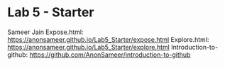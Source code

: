 # Lab 5 - Starter
Sameer Jain
Expose.html: https://anonsameer.github.io/Lab5_Starter/expose.html
Explore.html: https://anonsameer.github.io/Lab5_Starter/explore.html
Introduction-to-github: https://github.com/AnonSameer/introduction-to-github